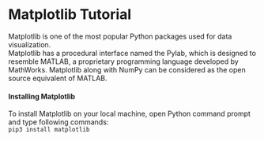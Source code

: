 # Matplotlib Tutorial

Matplotlib is one of the most popular Python packages used for data visualization. </br>
Matplotlib has a procedural interface named the Pylab, which is designed to resemble MATLAB, a proprietary programming language developed by MathWorks. Matplotlib along with NumPy can be considered as the open source equivalent of MATLAB. </br>
#### Installing Matplotlib
To install Matplotlib on your local machine, open Python command prompt and type following commands: </br>
`pip3 install matplotlib`
